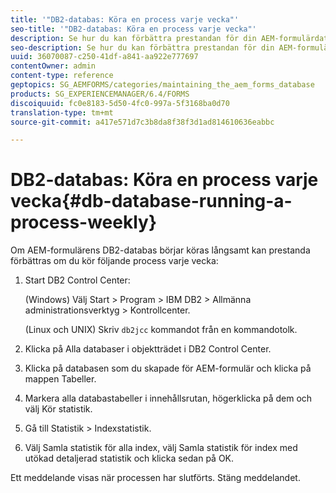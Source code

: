```yaml
---
title: '"DB2-databas: Köra en process varje vecka"'
seo-title: '"DB2-databas: Köra en process varje vecka"'
description: Se hur du kan förbättra prestandan för din AEM-formulärdatabas DB2.
seo-description: Se hur du kan förbättra prestandan för din AEM-formulärdatabas DB2.
uuid: 36070087-c250-41df-a841-aa922e777697
contentOwner: admin
content-type: reference
geptopics: SG_AEMFORMS/categories/maintaining_the_aem_forms_database
products: SG_EXPERIENCEMANAGER/6.4/FORMS
discoiquuid: fc0e8183-5d50-4fc0-997a-5f3168ba0d70
translation-type: tm+mt
source-git-commit: a417e571d7c3b8da8f38f3d1ad814610636eabbc

---
```



# DB2-databas: Köra en process varje vecka{#db-database-running-a-process-weekly}

Om AEM-formulärens DB2-databas börjar köras långsamt kan prestanda förbättras om du kör följande process varje vecka:

1. Start DB2 Control Center:

   (Windows) Välj Start > Program > IBM DB2 > Allmänna administrationsverktyg > Kontrollcenter.

   (Linux och UNIX) Skriv `db2jcc` kommandot från en kommandotolk.

1. Klicka på Alla databaser i objektträdet i DB2 Control Center.
1. Klicka på databasen som du skapade för AEM-formulär och klicka på mappen Tabeller.
1. Markera alla databastabeller i innehållsrutan, högerklicka på dem och välj Kör statistik.
1. Gå till Statistik > Indexstatistik.
1. Välj Samla statistik för alla index, välj Samla statistik för index med utökad detaljerad statistik och klicka sedan på OK.

Ett meddelande visas när processen har slutförts. Stäng meddelandet.
